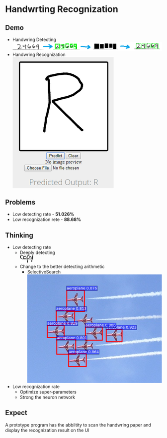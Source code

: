 # Handwrting Recognization

## Demo

* Handwring Detecting  
  ![mser](readme/mser.png)
* Handwring Recognization  
  ![cnn](readme/cnn.png)

## Problems

* Low detecting rate - __51.026%__
* Low recognization rete - __88.68%__

## Thinking

* Low detecting rate
  * Deeply detecting  
    ![multiple](readme/multiple.png)
  * Change to the better detecting arithmetic
    * SelectiveSearch  
      ![selectivesearch](readme/selectivesearch.png)
* Low recognization rate
  * Optimize super-parameters
  * Strong the neuron network

## Expect

A prototype program has the abbiltity to scan the handwring paper and display the recognization result on the UI
